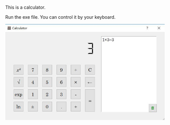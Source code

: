 This is a calculator. 

Run the exe file. You can control it by your keyboard.

![image text](./cal.jpg)
